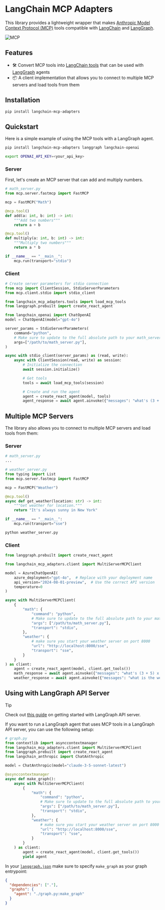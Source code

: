 # LangChain MCP Adapters

This library provides a lightweight wrapper that makes [Anthropic Model Context Protocol (MCP)](https://modelcontextprotocol.io/introduction) tools compatible with [LangChain](https://github.com/langchain-ai/langchain) and [LangGraph](https://github.com/langchain-ai/langgraph).

![MCP](static/img/mcp.png)

## Features

- 🛠️ Convert MCP tools into [LangChain tools](https://python.langchain.com/docs/concepts/tools/) that can be used with [LangGraph](https://github.com/langchain-ai/langgraph) agents
- 📦 A client implementation that allows you to connect to multiple MCP servers and load tools from them

## Installation

```bash
pip install langchain-mcp-adapters
```

## Quickstart

Here is a simple example of using the MCP tools with a LangGraph agent.

```bash
pip install langchain-mcp-adapters langgraph langchain-openai

export OPENAI_API_KEY=<your_api_key>
```

### Server

First, let's create an MCP server that can add and multiply numbers.

```python
# math_server.py
from mcp.server.fastmcp import FastMCP

mcp = FastMCP("Math")

@mcp.tool()
def add(a: int, b: int) -> int:
    """Add two numbers"""
    return a + b

@mcp.tool()
def multiply(a: int, b: int) -> int:
    """Multiply two numbers"""
    return a * b

if __name__ == "__main__":
    mcp.run(transport="stdio")
```

### Client

```python
# Create server parameters for stdio connection
from mcp import ClientSession, StdioServerParameters
from mcp.client.stdio import stdio_client

from langchain_mcp_adapters.tools import load_mcp_tools
from langgraph.prebuilt import create_react_agent

from langchain_openai import ChatOpenAI
model = ChatOpenAI(model="gpt-4o")

server_params = StdioServerParameters(
    command="python",
    # Make sure to update to the full absolute path to your math_server.py file
    args=["/path/to/math_server.py"],
)

async with stdio_client(server_params) as (read, write):
    async with ClientSession(read, write) as session:
        # Initialize the connection
        await session.initialize()

        # Get tools
        tools = await load_mcp_tools(session)

        # Create and run the agent
        agent = create_react_agent(model, tools)
        agent_response = await agent.ainvoke({"messages": "what's (3 + 5) x 12?"})
```

## Multiple MCP Servers

The library also allows you to connect to multiple MCP servers and load tools from them:

### Server

```python
# math_server.py
...

# weather_server.py
from typing import List
from mcp.server.fastmcp import FastMCP

mcp = FastMCP("Weather")

@mcp.tool()
async def get_weather(location: str) -> int:
    """Get weather for location."""
    return "It's always sunny in New York"

if __name__ == "__main__":
    mcp.run(transport="sse")
```

```bash
python weather_server.py
```

### Client

```python
from langgraph.prebuilt import create_react_agent

from langchain_mcp_adapters.client import MultiServerMCPClient

model = AzureChatOpenAI(
    azure_deployment="gpt-4o",  # Replace with your deployment name
    api_version="2024-08-01-preview",  # Use the correct API version
    temperature=0
)

async with MultiServerMCPClient(
    {
        "math": {
            "command": "python",
            # Make sure to update to the full absolute path to your math_server.py file
            "args": ["/path/to/math_server.py"],
            "transport": "stdio",
        },
        "weather": {
            # make sure you start your weather server on port 8000
            "url": "http://localhost:8000/sse",
            "transport": "sse",
        }
    }
) as client:
    agent = create_react_agent(model, client.get_tools())
    math_response = await agent.ainvoke({"messages": "what's (3 + 5) x 12?"})
    weather_response = await agent.ainvoke({"messages": "what is the weather in nyc?"})
```

## Using with LangGraph API Server

> [!TIP]
> Check out [this guide](https://langchain-ai.github.io/langgraph/tutorials/langgraph-platform/local-server/) on getting started with LangGraph API server.

If you want to run a LangGraph agent that uses MCP tools in a LangGraph API server, you can use the following setup:

```python
# graph.py
from contextlib import asynccontextmanager
from langchain_mcp_adapters.client import MultiServerMCPClient
from langgraph.prebuilt import create_react_agent
from langchain_anthropic import ChatAnthropic

model = ChatAnthropic(model="claude-3-5-sonnet-latest")

@asynccontextmanager
async def make_graph():
    async with MultiServerMCPClient(
        {
            "math": {
                "command": "python",
                # Make sure to update to the full absolute path to your math_server.py file
                "args": ["/path/to/math_server.py"],
                "transport": "stdio",
            },
            "weather": {
                # make sure you start your weather server on port 8000
                "url": "http://localhost:8000/sse",
                "transport": "sse",
            }
        }
    ) as client:
        agent = create_react_agent(model, client.get_tools())
        yield agent
```

In your [`langgraph.json`](https://langchain-ai.github.io/langgraph/cloud/reference/cli/#configuration-file) make sure to specify `make_graph` as your graph entrypoint:

```json
{
  "dependencies": ["."],
  "graphs": {
    "agent": "./graph.py:make_graph"
  }
}
```